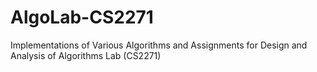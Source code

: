 # AlgoLab-CS2271
Implementations of Various Algorithms and Assignments for Design and Analysis of Algorithms Lab (CS2271)

